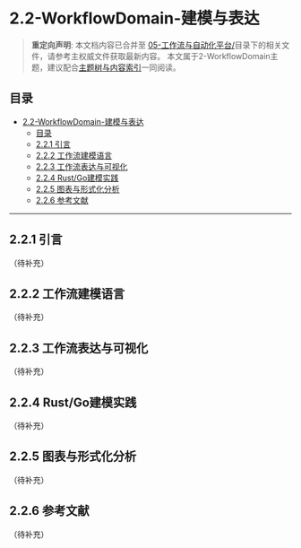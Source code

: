 # 2.2-WorkflowDomain-建模与表达

> **重定向声明**: 本文档内容已合并至 [05-工作流与自动化平台/](05-工作流与自动化平台/)目录下的相关文件，请参考主权威文件获取最新内容。
> 本文属于2-WorkflowDomain主题，建议配合[主题树与内容索引](./00-主题树与内容索引.md)一同阅读。

## 目录

- [2.2-WorkflowDomain-建模与表达](#22-workflowdomain-建模与表达)
  - [目录](#目录)
  - [2.2.1 引言](#221-引言)
  - [2.2.2 工作流建模语言](#222-工作流建模语言)
  - [2.2.3 工作流表达与可视化](#223-工作流表达与可视化)
  - [2.2.4 Rust/Go建模实践](#224-rustgo建模实践)
  - [2.2.5 图表与形式化分析](#225-图表与形式化分析)
  - [2.2.6 参考文献](#226-参考文献)

---

## 2.2.1 引言

（待补充）

## 2.2.2 工作流建模语言

（待补充）

## 2.2.3 工作流表达与可视化

（待补充）

## 2.2.4 Rust/Go建模实践

（待补充）

## 2.2.5 图表与形式化分析

（待补充）

## 2.2.6 参考文献

（待补充）
